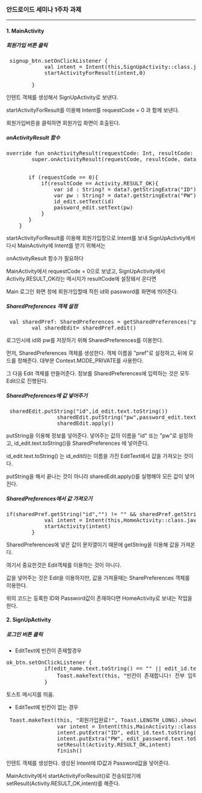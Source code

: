 ### 안드로이드 세미나 1주차 과제
-------------------------------
#### 1. MainActivity
##### 회원가입 버튼 클릭

<pre>
 signup_btn.setOnClickListener {
            val intent = Intent(this,SignUpActivity::class.java)
            startActivityForResult(intent,0)
            
        }
</pre>
인텐트 객체를 생성해서 SignUpActivity로 보낸다.

startActivityForResult를 이용해 Intent를 requestCode = 0 과 함께 보낸다.

회원가입버튼을 클릭하면 회원가입 화면이 호출된다.

##### onActivityResult 함수

<pre>
override fun onActivityResult(requestCode: Int, resultCode: Int, data: Intent?) {
        super.onActivityResult(requestCode, resultCode, data)


       if (requestCode == 0){
           if(resultCode == Activity.RESULT_OK){
               var id : String? = data?.getStringExtra("ID")
               var pw : String? = data?.getStringExtra("PW")
               id_edit.setText(id)
               password_edit.setText(pw)
           }
       }
    }
</pre>

startActivityForResult를 이용해 회원가입창으로 Intent를 보내 SignUpActivtiy에서 다시 MainActivity에 Intent를 받기 위해서는 

onActivityResult 함수가 필요하다

MainActivity에서 requestCode = 0으로 보냈고, SignUpActivity에서 Activity.RESULT_OK라는 메시지가 resultCode에 설정돼서 온다면

Main 로그인 화면 창에 회원가입할때 적힌 id와 password를 화면에 띄어준다.


##### SharedPreferences 객체 설정

<pre>
 val sharedPref: SharedPreferences = getSharedPreferences("pref", Context.MODE_PRIVATE)
        val sharedEdit= sharedPref.edit()
</pre>

로그인시에 id와 pw를 저장하기 위해 SharedPreferences를 이용한다.

먼저, SharedPreferences 객체를 생성한다. 객체 이름을 "pref"로 설정하고, 뒤에 모드를 정해준다. 대부분 Context.MODE_PRIVATE를 사용한다.

그 다음 Edit 객체를 만들어준다. 정보를 SharedPreferences에 입력하는 것은 모두 Edit으로 진행된다. 

##### SharedPreferences에 값 넣어주기
<pre>
 sharedEdit.putString("id",id_edit.text.toString())
                sharedEdit.putString("pw",password_edit.text.toString())
                sharedEdit.apply()
</pre>

putString을 이용해 정보를 넣어준다. 넣어주는 값의 이름을 "id" 또는 "pw"로 설정하고, id_edit.text.toString()을 SharedPreferences 에 넣어준다.

id_edit.text.toString() 는 id_edit라는 이름을 가진 EditText에서 값을 가져오는 것이다.

putString을 해서 끝나는 것이 아니라 sharedEdit.apply()를 실행해야 모든 값이 넣어진다.


##### SharedPreferences에서 값 가져오기
<pre>
if(sharedPref.getString("id","") != "" && sharedPref.getString("pw","") != ""){
            val intent = Intent(this,HomeActivity::class.java)
            startActivity(intent)
        }
</pre>

SharedPreferences에 넣은 값이 문자열이기 때문에 getString을 이용해 값을 가져온다. 

여기서 중요한것은 Edit객체를 이용하는 것이 아니다. 

값을 넣어주는 것은 Edit을 이용하지만, 값을 가져올때는 SharePreferences 객체를 이용한다.

위의 코드는 등록한 ID와 Password값이 존재하다면  HomeActivity로 보내는 작업을 한다.

#### 2. SignUpActivity
##### 로그인 버튼 클릭
- EditText에 빈칸이 존재할경우 
<pre>
ok_btn.setOnClickListener {
            if(edit_name.text.toString() == "" || edit_id.text.toString() == "" || edit_password.text.toString() == ""){
                Toast.makeText(this, "빈칸이 존재합니다! 전부 입력해주세요!", Toast.LENGTH_SHORT).show()
            }
</pre>
토스트 메시지를 띄움.

- EditText에 빈칸이 없는 경우 
<pre>
 Toast.makeText(this, "회원가입완료!", Toast.LENGTH_LONG).show()
                var intent = Intent(this,MainActivity::class.java)
                intent.putExtra("ID", edit_id.text.toString())
                intent.putExtra("PW", edit_password.text.toString())
                setResult(Activity.RESULT_OK,intent)
                finish()
</pre>
인텐트 객체를 생성한다. 생성된 Intent에 ID값과 Password값을 넣어준다.

MainActivity에서 startActivityForResult()로 전송되었기에 setResult(Activity.RESULT_OK,intent)를 해준다. 
